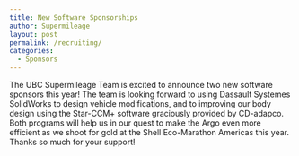 ```yaml
---
title: New Software Sponsorships
author: Supermileage
layout: post
permalink: /recruiting/
categories:
  - Sponsors
---
```

The UBC Supermileage Team is excited to announce two new software sponsors this year! The team is looking forward to using Dassault Systemes SolidWorks to design vehicle modifications, and to improving our body design using the Star-CCM+ software graciously provided by CD-adapco. Both programs will help us in our quest to make the Argo even more efficient as we shoot for gold at the Shell Eco-Marathon Americas this year. Thanks so much for your support!